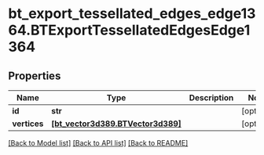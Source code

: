 # bt_export_tessellated_edges_edge1364.BTExportTessellatedEdgesEdge1364

## Properties
Name | Type | Description | Notes
------------ | ------------- | ------------- | -------------
**id** | **str** |  | [optional] 
**vertices** | [**[bt_vector3d389.BTVector3d389]**](BTVector3d389.md) |  | [optional] 

[[Back to Model list]](../README.md#documentation-for-models) [[Back to API list]](../README.md#documentation-for-api-endpoints) [[Back to README]](../README.md)


